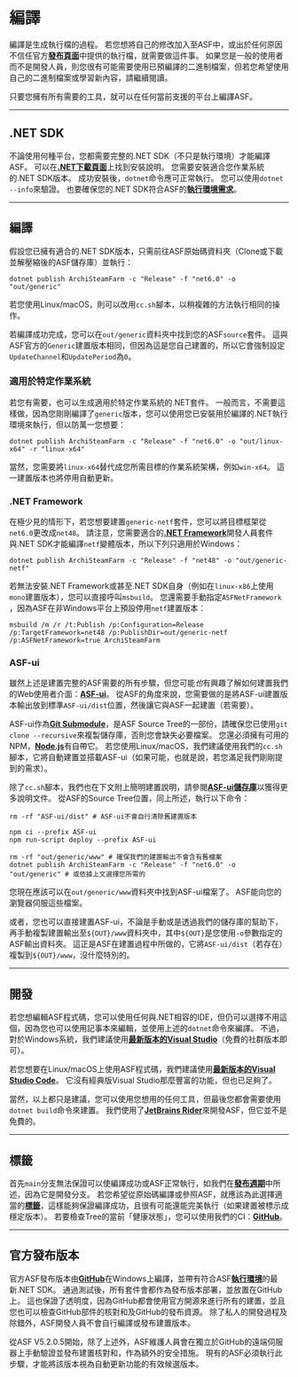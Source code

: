# 編譯

編譯是生成執行檔的過程。 若您想將自己的修改加入至ASF中，或出於任何原因不信任官方&#8203;**[發布頁面](https://github.com/JustArchiNET/ArchiSteamFarm/releases)**&#8203;中提供的執行檔，就需要做這件事。 如果您是一般的使用者而不是開發人員，則您很有可能需要使用已預編譯的二進制檔案，但若您希望使用自己的二進制檔案或學習新內容，請繼續閱讀。

只要您擁有所有需要的工具，就可以在任何當前支援的平台上編譯ASF。

---

## .NET SDK

不論使用何種平台，您都需要完整的.NET SDK（不只是執行環境）才能編譯ASF。 可以在&#8203;**[.NET下載頁面](https://dotnet.microsoft.com/download)**&#8203;上找到安裝說明。 您需要安裝適合您作業系統的.NET SDK版本。 成功安裝後，&#8203;`dotnet`&#8203;命令應可正常執行。 您可以使用&#8203;`dotnet --info`&#8203;來驗證。 也要確保您的.NET SDK符合ASF的&#8203;**[執行環境需求](https://github.com/JustArchiNET/ArchiSteamFarm/wiki/Compatibility-zh-TW#執行環境需求)**&#8203;。

---

## 編譯

假設您已擁有適合的.NET SDK版本，只需前往ASF原始碼資料夾（Clone或下載並解壓縮後的ASF儲存庫）並執行：

```shell
dotnet publish ArchiSteamFarm -c "Release" -f "net6.0" -o "out/generic"
```

若您使用Linux/macOS，則可以改用&#8203;`cc.sh`&#8203;腳本，以稍複雜的方法執行相同的操作。

若編譯成功完成，您可以在&#8203;`out/generic`&#8203;資料夾中找到您的ASF &#8203;`source`&#8203;套件。 這與ASF官方的&#8203;`Generic`&#8203;建置版本相同，但因為這是您自己建置的，所以它會強制設定&#8203;`UpdateChannel`&#8203;和&#8203;`UpdatePeriod`&#8203;為&#8203;`0`&#8203;。

### 適用於特定作業系統

若您有需要，也可以生成適用於特定作業系統的.NET套件。 一般而言，不需要這樣做，因為您剛剛編譯了&#8203;`generic`&#8203;版本，您可以使用您已安裝用於編譯的.NET執行環境來執行，但以防萬一您想要：

```shell
dotnet publish ArchiSteamFarm -c "Release" -f "net6.0" -o "out/linux-x64" -r "linux-x64"
```

當然，您需要將&#8203;`linux-x64`&#8203;替代成您所需目標的作業系統架構，例如&#8203;`win-x64`&#8203;。 這一建置版本也將停用自動更新。

### .NET Framework

在極少見的情形下，若您想要建置&#8203;`generic-netf`&#8203;套件，您可以將目標框架從&#8203;`net6.0`&#8203;更改成&#8203;`net48`&#8203;。 請注意，您需要適合的&#8203;**[.NET Framework](https://dotnet.microsoft.com/download/visual-studio-sdks)**&#8203;開發人員套件與.NET SDK才能編譯&#8203;`netf`&#8203;變體版本，所以下列只適用於Windows：

```shell
dotnet publish ArchiSteamFarm -c "Release" -f "net48" -o "out/generic-netf"
```

若無法安裝.NET Framework或甚至.NET SDK自身（例如在&#8203;`linux-x86`&#8203;上使用`mono`建置版本），您可以直接呼叫&#8203;`msbuild`&#8203;。 您還需要手動指定&#8203;`ASFNetFramework`&#8203;，因為ASF在非Windows平台上預設停用&#8203;`netf`&#8203;建置版本：

```shell
msbuild /m /r /t:Publish /p:Configuration=Release /p:TargetFramework=net48 /p:PublishDir=out/generic-netf /p:ASFNetFramework=true ArchiSteamFarm
```

### ASF-ui

雖然上述是建置完整的ASF需要的所有步驟，但您可能&#8203;*也*&#8203;有興趣了解如何建置我們的Web使用者介面：&#8203;**[ASF-ui](https://github.com/JustArchiNET/ArchiSteamFarm/wiki/IPC-zh-TW#asf-ui)**&#8203;。 從ASF的角度來說，您需要做的是將ASF-ui建置版本輸出放到標準&#8203;`ASF-ui/dist`&#8203;位置，然後讓它與ASF一起建置（若需要）。

ASF-ui作為&#8203;**[Git Submodule](https://git-scm.com/book/en/v2/Git-Tools-Submodules)**&#8203;，是ASF Source Tree的一部份，請確保您已使用&#8203;`git clone --recursive`&#8203;來複製儲存庫，否則您會缺失必要檔案。 您還必須擁有可用的NPM，&#8203;**[Node.js](https://nodejs.org)**&#8203;有自帶它。 若您使用Linux/macOS，我們建議使用我們的&#8203;`cc.sh`&#8203;腳本，它將自動建置並搭載ASF-ui（如果可能，也就是說，若您滿足我們剛剛提到的需求）。

除了&#8203;`cc.sh`&#8203;腳本，我們也在下文附上簡明建置說明，請參閱&#8203;**[ASF-ui儲存庫](https://github.com/JustArchiNET/ASF-ui)**&#8203;以獲得更多說明文件。 從ASF的Source Tree位置，同上所述，執行以下命令：

```shell
rm -rf "ASF-ui/dist" # ASF-ui不會自行清除舊建置版本

npm ci --prefix ASF-ui
npm run-script deploy --prefix ASF-ui

rm -rf "out/generic/www" # 確保我們的建置輸出不會含有舊檔案
dotnet publish ArchiSteamFarm -c "Release" -f "net6.0" -o "out/generic" # 或依據上文選擇您所需的
```

您現在應該可以在&#8203;`out/generic/www`&#8203;資料夾中找到ASF-ui檔案了。 ASF能向您的瀏覽器伺服這些檔案。

或者，您也可以直接建置ASF-ui，不論是手動或是透過我們的儲存庫的幫助下，再手動複製建置輸出至&#8203;`${OUT}/www`&#8203;資料夾中，其中&#8203;`${OUT}`&#8203;是您使用&#8203;`-o`&#8203;參數指定的ASF輸出資料夾。 這正是ASF在建置過程中所做的，它將&#8203;`ASF-ui/dist`&#8203;（若存在）複製到&#8203;`${OUT}/www`&#8203;，沒什麼特別的。

---

## 開發

若您想編輯ASF程式碼，您可以使用任何與.NET相容的IDE，但仍可以選擇不用這個，因為您也可以使用記事本來編輯，並使用上述的&#8203;`dotnet`&#8203;命令來編譯。 不過，對於Windows系統，我們建議使用&#8203;**[最新版本的Visual Studio](https://visualstudio.microsoft.com/downloads)**&#8203;（免費的社群版本即可）。

若您想要在Linux/macOS上使用ASF程式碼，我們建議使用&#8203;**[最新版本的Visual Studio Code](https://code.visualstudio.com/download)**&#8203;。 它沒有經典版Visual Studio那麼豐富的功能，但也已足夠了。

當然，以上都只是建議，您可以使用您想用的任何工具，但最後您都會需要使用&#8203;`dotnet build`&#8203;命令來建置。 我們使用了&#8203;**[JetBrains Rider](https://www.jetbrains.com/rider)**&#8203;來開發ASF，但它並不是免費的。

---

## 標籤

首先&#8203;`main`&#8203;分支無法保證可以使編譯成功或ASF正常執行，如我們在&#8203;**[發布週期](https://github.com/JustArchiNET/ArchiSteamFarm/wiki/Release-cycle-zh-TW)**&#8203;中所述，因為它是開發分支。 若您希望從原始碼編譯或參照ASF，就應該為此選擇適當的&#8203;**[標籤](https://github.com/JustArchiNET/ArchiSteamFarm/tags)**&#8203;，這樣能夠保證編譯成功，且很有可能還能完美執行（如果建置被標示成穩定版本）。 若要檢查Tree的當前「健康狀態」，您可以使用我們的CI：&#8203;**[GitHub](https://github.com/JustArchiNET/ArchiSteamFarm/actions/workflows/ci.yml?query=branch%3Amain)**&#8203;。

---

## 官方發布版本

官方ASF發布版本由&#8203;**[GitHub](https://github.com/JustArchiNET/ArchiSteamFarm/actions)**&#8203;在Windows上編譯，並帶有符合ASF&#8203;**[執行環境](https://github.com/JustArchiNET/ArchiSteamFarm/wiki/Compatibility-zh-TW#執行環境需求)**&#8203;的最新.NET SDK。 通過測試後，所有套件會都作為發布版本部署，並放置在GitHub上。 這也保證了透明度，因為GitHub都會使用官方開源來進行所有的建置，並且您也可以檢查GitHub部件的核對和及GitHub的發布資源。 除了私人的開發過程及除錯外，ASF開發人員不會自行編譯或發布建置版本。

從ASF V5.2.0.5開始，除了上述外，ASF維護人員會在獨立於GitHub的遠端伺服器上手動驗證並發布建置核對和，作為額外的安全措施。 現有的ASF必須執行此步驟，才能將該版本視為自動更新功能的有效候選版本。